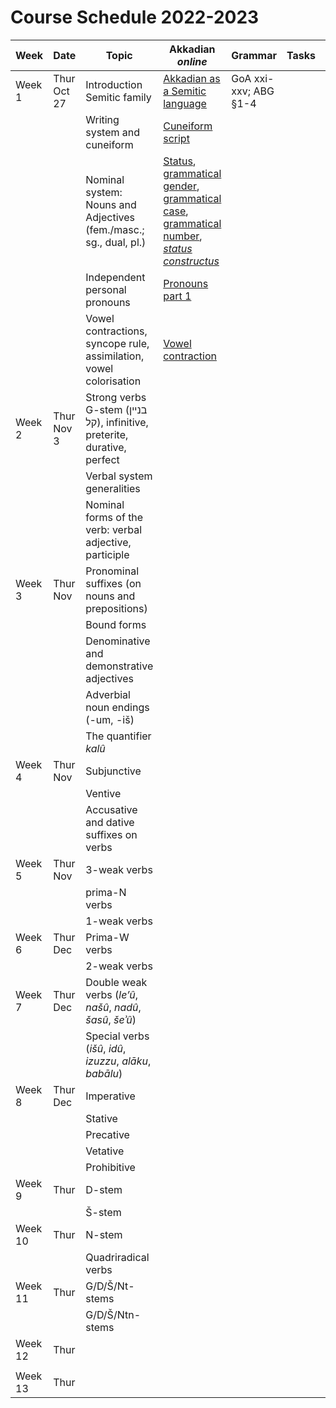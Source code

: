 # Course Schedule 2022-2023

| Week     | Date          | Topic               | Akkadian *online*              | Grammar                       | Tasks     | Assignment     |
| -------- | ------------- | --------------      | ------------------------------ | ---------------------------   | --------- | -------------- |
| Week 1   | Thur Oct 27   | Introduction Semitic family | [Akkadian as a Semitic language](akk-sem) | GoA xxi-xxv; ABG §1-4 |      |        |
|          |               | Writing system and cuneiform | [Cuneiform script](cuneif)     |                      |           |                |
|          |               | Nominal system: Nouns and Adjectives (fem./masc.; sg., dual, pl.) | [Status](state), [grammatical gender](gender), [grammatical case](casus), [grammatical number](numerus), [*status constructus*](st-ct)         |         |           |                |
|          |               | Independent personal pronouns | [Pronouns part 1](pron-1)  |                          |           |                |
|          |               | Vowel contractions, syncope rule, assimilation, vowel colorisation | [Vowel contraction](vowel-contraction) | | |  |
| Week 2   | Thur Nov 3    | Strong verbs G-stem (בניין קל), infinitive, preterite, durative, perfect |     |       |           |                |
|          |               | Verbal system generalities  |                        |                               |           |                |
|          |               | Nominal forms of the verb: verbal adjective, participle |     |                       |           |                |
| Week 3   | Thur Nov      | Pronominal suffixes (on nouns and prepositions) |             |                       |           |                |
|          |               | Bound forms                 |                         |                               |           |                |
|          |               | Denominative and demonstrative adjectives |           |                               |           |                |
|          |               | Adverbial noun endings (-um, -iš) |                   |                               |           |                |
|          |               | The quantifier *kalû*       |                         |                               |           |                |
| Week 4   | Thur Nov      | Subjunctive                 |                         |                               |           |                |
|          |               | Ventive                     |                                |                        |           |                |
|          |               | Accusative and dative suffixes on verbs |                    |                        |           |                |
| Week 5   | Thur Nov      | 3-weak verbs                |                         |                               |           |                |
|          |               | prima-N verbs               |                                |                        |           |                |
|          |               | 1-weak verbs                |                         |                               |           |                |
| Week 6   | Thur Dec      | Prima-W verbs               |                                |                        |           |                |
|          |               | 2-weak verbs                |                         |                               |           |                |
| Week 7   | Thur Dec      | Double weak verbs (*le’û*, *našû*, *nadû*, *šasû*, *šeʾû*) |           |              |           |                |
|          |               | Special verbs (*išû*, *idû*, *izuzzu*, *alāku*, *babālu*) |            |              |           |                |
| Week 8   | Thur Dec      | Imperative                  |                         |                               |           |                |
|          |               | Stative                     |                         |                               |           |                |
|          |               | Precative                   |                         |                               |           |                |
|          |               | Vetative                    |                         |                               |           |                |
|          |               | Prohibitive                 |                         |                               |           |                |
| Week 9   | Thur          | D-stem                      |                         |                               |           |                |
|          |               | Š-stem                      |                         |                               |           |                |
| Week 10  | Thur          | N-stem                      |                         |                               |           |                |
|          |               | Quadriradical verbs         |                         |                               |           |                |
| Week 11  | Thur          | G/D/Š/Nt-stems              |                         |                               |           |                |
|          |               | G/D/Š/Ntn-stems             |                         |                               |           |                |
| Week 12  | Thur          |                      |                                |                               |           |                |
|          |               |                             |                         |                               |           |                |
| Week 13  | Thur          |                      |                                |                               |           |                |



    